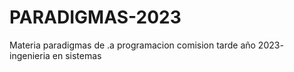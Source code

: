 # PARADIGMAS-2023
Materia paradigmas de .a programacion comision tarde año 2023- ingenieria en sistemas
